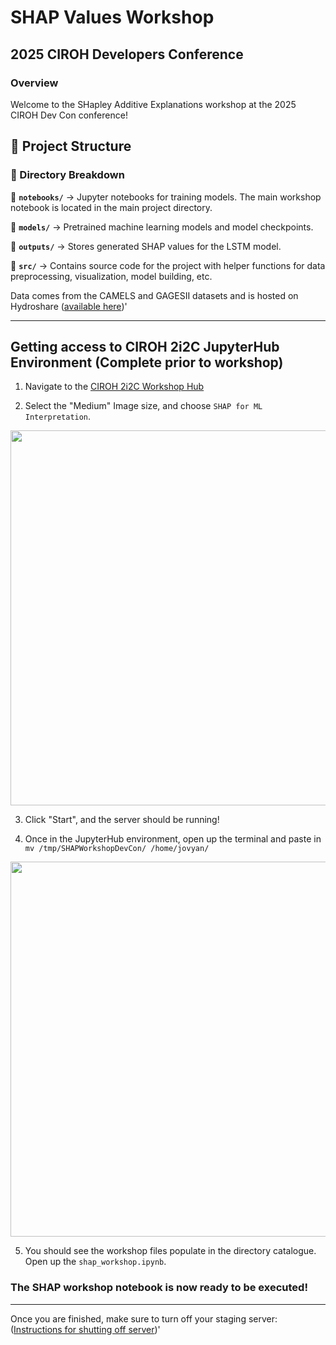 # SHAP Values Workshop
## 2025 CIROH Developers Conference 
### Overview
Welcome to the SHapley Additive Explanations workshop at the 2025 CIROH Dev Con conference! 

## 📂 Project Structure

### **🔹 Directory Breakdown**
📌 **`notebooks/`** → Jupyter notebooks for training models. The main workshop notebook is located in the main project directory.

📌 **`models/`** → Pretrained machine learning models and model checkpoints.

📌 **`outputs/`** → Stores generated SHAP values for the LSTM model.

📌 **`src/`** → Contains source code for the project with helper functions for data preprocessing, visualization, model building, etc.

Data comes from the CAMELS and GAGESII datasets and is hosted on Hydroshare  ([available here](https://www.hydroshare.org/resource/504107925379464dab88ff5780aefb5a/))'

---

## **Getting access to CIROH 2i2C JupyterHub Environment** (Complete prior to workshop)

1. Navigate to the [CIROH 2i2C Workshop Hub](https://workshop.ciroh.awi.2i2c.cloud/hub/spawn) 

2. Select the "Medium" Image size, and choose `SHAP for ML Interpretation`.
<a href="https://github.com/user-attachments/assets/23143057-1dfb-4675-a9cb-23b20993f4ae">
  <img src="https://github.com/user-attachments/assets/23143057-1dfb-4675-a9cb-23b20993f4ae" width="600">
</a>

3. Click "Start", and the server should be running!

4. Once in the JupyterHub environment, open up the terminal and paste in `mv /tmp/SHAPWorkshopDevCon/ /home/jovyan/`
<a href="https://github.com/user-attachments/assets/32da97b6-3f5a-473c-89fe-db45b9c18a38">
  <img src="https://github.com/user-attachments/assets/32da97b6-3f5a-473c-89fe-db45b9c18a38" width="600">
</a>

5. You should see the workshop files populate in the directory catalogue. Open up the `shap_workshop.ipynb`.

### The SHAP workshop notebook is now ready to be executed!

---
Once you are finished, make sure to turn off your staging server: ([Instructions for shutting off server](https://www.youtube.com/watch?v=VSFs2bu4-74&feature=youtu.be))'






